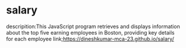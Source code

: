 # salary
descripition:This JavaScript program retrieves and displays information about  the top five earning employees in Boston, providing key details for each employee
link;https://dineshkumar-mca-23.github.io/salary/
